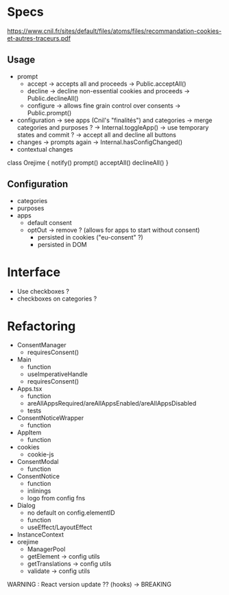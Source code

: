 # Specs

https://www.cnil.fr/sites/default/files/atoms/files/recommandation-cookies-et-autres-traceurs.pdf

## Usage

* prompt
  * accept
    -> accepts all and proceeds
    -> Public.acceptAll()
  * decline
    -> decline non-essential cookies and proceeds
    -> Public.declineAll()
  * configure
    -> allows fine grain control over consents
    -> Public.prompt()
* configuration
  -> see apps (Cnil's "finalités") and categories
    -> merge categories and purposes ?
  -> Internal.toggleApp()
    -> use temporary states and commit ?
  -> accept all and decline all buttons
* changes
  -> prompts again
  -> Internal.hasConfigChanged()
* contextual changes

class Orejime {
  notify()
  prompt()
  acceptAll()
  declineAll()
}

## Configuration

* categories
* purposes
* apps
  * default consent
  * optOut
    -> remove ? (allows for apps to start without consent)
    * persisted in cookies ("eu-consent" ?)
    * persisted in DOM

# Interface

* Use checkboxes ?
* checkboxes on categories ?

# Refactoring

* ConsentManager
  * requiresConsent()
* Main
  * function
  * useImperativeHandle
  * requiresConsent()
* Apps.tsx
  * function
  * areAllAppsRequired/areAllAppsEnabled/areAllAppsDisabled
  * tests
* ConsentNoticeWrapper
  * function
* AppItem
  * function
* cookies
  * cookie-js
* ConsentModal
  * function
* ConsentNotice
  * function
  * inlinings
  * logo from config fns
* Dialog
  * no default on config.elementID
  * function
  * useEffect/LayoutEffect
* InstanceContext
* orejime
  * ManagerPool
  * getElement -> config utils
  * getTranslations -> config utils
  * validate -> config utils


WARNING : React version update ?? (hooks)
 -> BREAKING
